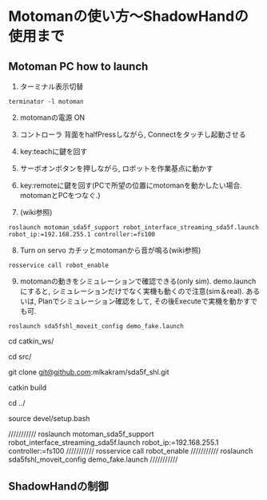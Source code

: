 # Motomanの使い方～ShadowHandの使用まで

## Motoman PC how to launch
1. ターミナル表示切替
```
terminator -l motoman
```

2. motomanの電源 ON

3. コントローラ 背面をhalfPressしながら, Connectをタッチし起動させる

4. key:teachに鍵を回す

5. サーボオンボタンを押しながら, ロボットを作業基点に動かす

6. key:remoteに鍵を回す(PCで所望の位置にmotomanを動かしたい場合. motomanとPCをつなぐ.)

7. (wiki参照)
```
roslaunch motoman_sda5f_support robot_interface_streaming_sda5f.launch robot_ip:=192.168.255.1 controller:=fs100
```

8. Turn on servo カチッとmotomanから音が鳴る(wiki参照)
```
rosservice call robot_enable
```

9. motomanの動きをシミュレーションで確認できる(only sim). demo.launchにすると, シミュレーションだけでなく実機も動くので注意(sim＆real). あるいは, Planでシミュレーション確認をして, その後Executeで実機を動かすでも可.
```
roslaunch sda5fshl_moveit_config demo_fake.launch
```



cd catkin_ws/

cd src/

git clone git@github.com:mlkakram/sda5f_shl.git

catkin build

cd ../

source devel/setup.bash

///////////
roslaunch motoman_sda5f_support robot_interface_streaming_sda5f.launch robot_ip:=192.168.255.1 controller:=fs100
///////////
rosservice call robot_enable
///////////
roslaunch sda5fshl_moveit_config demo_fake.launch
///////////


## ShadowHandの制御
